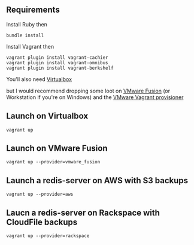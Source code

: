 ## Requirements

Install Ruby then

    bundle install

Install Vagrant then

    vagrant plugin install vagrant-cachier
    vagrant plugin install vagrant-omnibus
    vagrant plugin install vagrant-berkshelf

You'll also need [Virtualbox](https://www.virtualbox.org/wiki/Downloads)

but I would recommend dropping some loot on [VMware Fusion](http://www.vmware.com/products/fusion/) (or Workstation if you're on Windows) and the [VMware Vagrant provisioner](http://www.vagrantup.com/vmware)

## Launch on Virtualbox
	vagrant up 

## Launch on VMware Fusion
	vagrant up --provider=vmware_fusion

## Launch a redis-server on AWS with S3 backups
    vagrant up --provider=aws

## Laucn a redis-server on Rackspace with CloudFile backups
    vagrant up --provider=rackspace